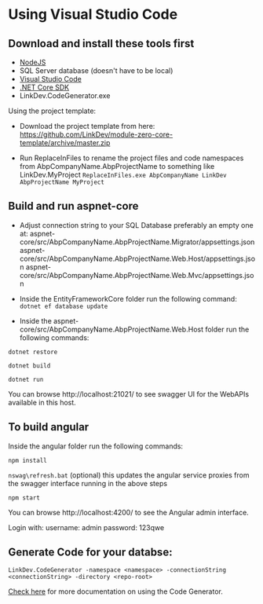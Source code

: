 # Using Visual Studio Code
## Download and install these tools first
- [NodeJS](https://nodejs.org/en/download/)
- SQL Server database (doesn't have to be local)
- [Visual Studio Code](https://code.visualstudio.com/download)
- [.NET Core SDK](https://download.microsoft.com/download/0/F/D/0FD852A4-7EA1-4E2A-983A-0484AC19B92C/dotnet-sdk-2.0.0-win-x64.exe)
- LinkDev.CodeGenerator.exe
 
Using the project template:
- Download the project template from here: https://github.com/LinkDev/module-zero-core-template/archive/master.zip

- Run ReplaceInFiles to rename the project files and code namespaces from AbpCompanyName.AbpProjectName to something like LinkDev.MyProject
`ReplaceInFiles.exe AbpCompanyName LinkDev AbpProjectName MyProject`

## Build and run aspnet-core

- Adjust connection string to your SQL Database preferably an empty one at:
aspnet-core/src/AbpCompanyName.AbpProjectName.Migrator/appsettings.json
aspnet-core/src/AbpCompanyName.AbpProjectName.Web.Host/appsettings.json
aspnet-core/src/AbpCompanyName.AbpProjectName.Web.Mvc/appsettings.json

- Inside the EntityFrameworkCore folder run the following command:
`dotnet ef database update`

- Inside the aspnet-core/src/AbpCompanyName.AbpProjectName.Web.Host folder run the following commands:

`dotnet restore`

`dotnet build`

`dotnet run`

You can browse http://localhost:21021/ to see swagger UI for the WebAPIs available in this host.

## To build angular
Inside the angular folder run the following commands:

`npm install`

`nswag\refresh.bat` (optional) this updates the angular service proxies from the swagger interface running in the above steps

`npm start`

You can browse http://localhost:4200/ to see the Angular admin interface.

Login with:
username: admin
password: 123qwe

## Generate Code for your databse:
`LinkDev.CodeGenerator -namespace <namespace> -connectionString <connectionString> -directory <repo-root>`

[Check here](https://link-dev.visualstudio.com/Technology%20Team/_wiki?pagePath=/Welcome/LinkDev.CodeGenerator) for more documentation on using the Code Generator.
